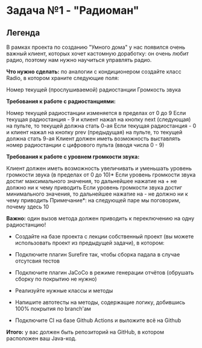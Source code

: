 # Задача №1 - "Радиоман"
## Легенда
В рамках проекта по созданию "Умного дома" у нас появился очень важный клиент, которых хочет кастомную доработку: он очень любит радио, поэтому нам нужно научиться управлять радио.

**Что нужно сделать:** по аналогии с кондиционером создайте класс Radio, в котором храните следующие поля:

Номер текущей (прослушиваемой) радиостанции
Громкость звука

**Требования к работе с радиостанциями:**

Номер текущей радиостанции изменяется в пределах от 0 до 9
Если текущая радиостанция - 9 и клиент нажал на кнопку next (следующая) на пульте, то текущей должна стать 0-ая
Если текущая радиостанция - 0 и клиент нажал на кнопку prev (предыдущая) на пульте, то текущей должна стать 9-ая
Клиент должен иметь возможность выставлять номер радиостанции с цифрового пульта (вводя числа 0 - 9)

**Требования к работе с уровнем громкости звука:**

Клиент должен иметь возможность увеличивать и уменьшать уровень громкости звука (в пределах от 0 до 10)*
Если уровень громкости звука достиг максимального значения, то дальнейшее нажатие на + не должно ни к чему приводить
Если уровень громкости звука достиг минимального значения, то дальнейшее нажатие на - не должно ни к чему приводить
Примечание*: на следующей паре мы поговорим, почему здесь 10

**Важно:** один вызов метода должен приводить к переключению на одну радиостанцию!

* Создайте на базе проекта с лекции собственный проект (вы можете использовать проект из предыдущей задачи), в котором:

* Подключите плагин Surefire так, чтобы сборка падала в случае отсутсвия тестов
* Подключите плагин JaCoCo в режиме генерации отчётов (обрушать сборку по покрытию не нужно)
* Реализуйте нужные классы и методы
* Напишите автотесты на методы, содержащие логику, добившись 100% покрытия по branch'ам
* Подключите CI на базе Github Actions и выложите всё на Github

**Итого:** у вас должен быть репозиторий на GitHub, в котором расположен ваш Java-код.
